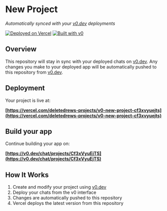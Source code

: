 # New Project

*Automatically synced with your [v0.dev](https://v0.dev) deployments*

[![Deployed on Vercel](https://img.shields.io/badge/Deployed%20on-Vercel-black?style=for-the-badge&logo=vercel)](https://vercel.com/deletedrews-projects/v0-new-project-cf3xvyuejts)
[![Built with v0](https://img.shields.io/badge/Built%20with-v0.dev-black?style=for-the-badge)](https://v0.dev/chat/projects/Cf3xVyuEjTS)

## Overview

This repository will stay in sync with your deployed chats on [v0.dev](https://v0.dev).
Any changes you make to your deployed app will be automatically pushed to this repository from [v0.dev](https://v0.dev).

## Deployment

Your project is live at:

**[https://vercel.com/deletedrews-projects/v0-new-project-cf3xvyuejts](https://vercel.com/deletedrews-projects/v0-new-project-cf3xvyuejts)**

## Build your app

Continue building your app on:

**[https://v0.dev/chat/projects/Cf3xVyuEjTS](https://v0.dev/chat/projects/Cf3xVyuEjTS)**

## How It Works

1. Create and modify your project using [v0.dev](https://v0.dev)
2. Deploy your chats from the v0 interface
3. Changes are automatically pushed to this repository
4. Vercel deploys the latest version from this repository
